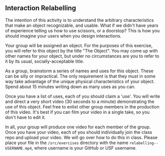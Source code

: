 ## Interaction Relabelling

The intention of this activity is to understand the arbitrary characteristics that make an object recognizable, and usable. What if we didn't have years of experience telling us how to use scissors, or a doorstop? This is how you should imagine your users when you design interactions.

Your group will be assigned an object. For the purposes of this exercise, you will refer to this object by the title "The Object". You may come up with other names for your object, but under no circumstances are you to refer to it by its usual, socially-acceptable title.

As a group, brainstorm a series of names and uses for this object. These can be silly or impractical. The only requirement is that they must in some way take advantage of the unique physical characteristics of your object. Spend about 15 minutes writing down as many uses as you can.

Once you have a list of uses, each of you should claim a 'use'. You will write and direct a very short video (30 seconds to a minute) demonstrating the use of this object. Feel free to enlist other group members in the production of this video. It's best if you can film your video in a single take, so you don't have to edit it.

In all, your group will produce one video for each member of the group. Once you have your video, each of you should individually join the class repo and upload your video. We will go over how to do this in class. Please place your file in the `/src/exercises` directory with the name `relabelling--USERNAME.mp4`, where username is your GitHub or USF username.
